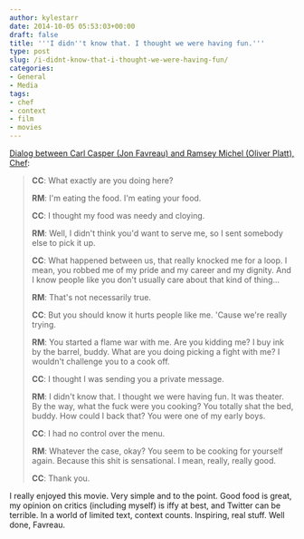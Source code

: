```yaml
---
author: kylestarr
date: 2014-10-05 05:53:03+00:00
draft: false
title: '''I didn''t know that. I thought we were having fun.'''
type: post
slug: /i-didnt-know-that-i-thought-we-were-having-fun/
categories:
- General
- Media
tags:
- chef
- context
- film
- movies
---
```


[Dialog between Carl Casper (Jon Favreau) and Ramsey Michel (Oliver Platt), Chef](https://itunes.apple.com/us/movie/chef/id877741061):

> **CC**: What exactly are you doing here?
>
> **RM**: I'm eating the food. I'm eating your food.
>
> **CC**: I thought my food was needy and cloying.
>
> **RM**: Well, I didn't think you'd want to serve me, so I sent somebody else to pick it up.
>
> **CC**: What happened between us, that really knocked me for a loop. I mean, you robbed me of my pride and my career and my dignity. And I know people like you don't usually care about that kind of thing...
>
> **RM**: That's not necessarily true.
>
> **CC**: But you should know it hurts people like me. 'Cause we're really trying.
>
> **RM**: You started a flame war with me. Are you kidding me? I buy ink by the barrel, buddy. What are you doing picking a fight with me? I wouldn't challenge you to a cook off.
>
> **CC**: I thought I was sending you a private message.
>
> **RM**: I didn't know that. I thought we were having fun. It was theater. By the way, what the fuck were you cooking? You totally shat the bed, buddy. How could I back that? You were one of my early boys.
>
> **CC**: I had no control over the menu.
>
> **RM**: Whatever the case, okay? You seem to be cooking for yourself again. Because this shit is sensational. I mean, really, really good.
>
> **CC**: Thank you.

I really enjoyed this movie. Very simple and to the point. Good food is great, my opinion on critics (including myself) is iffy at best, and Twitter can be terrible. In a world of limited text, context counts. Inspiring, real stuff. Well done, Favreau.
